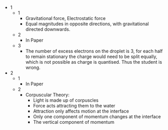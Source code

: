 - 1
	- 1
		- Gravitational force, Electrostatic force
		- Equal magnitudes in opposite directions, with gravitational directed downwards.
	- 2
		- In Paper
	- 3
		- The number of excess electrons on the droplet is 3, for each half to remain stationary the charge would need to be split equally, which is not possible as charge is quantised. Thus the student is wrong.
- 2
	- 1
		- In Paper
	- 2
		- Corpuscular Theory:
			- Light is made up of corpuscles
			- Force acts attracting them to the water
			- Attraction only affects motion at the interface
			- Only one component of momentum changes at the interface
			- The vertical component of momentum 